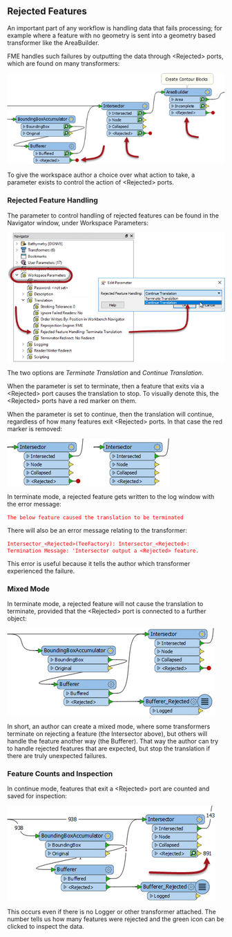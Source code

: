 ## Rejected Features ##

An important part of any workflow is handling data that fails processing; for example where a feature with no geometry is sent into a geometry based transformer like the AreaBuilder.

FME handles such failures by outputting the data through &lt;Rejected&gt; ports, which are found on many transformers: 

![](./Images/Img3.004.RejectedPorts.png)

To give the workspace author a choice over what action to take, a parameter exists to control the action of &lt;Rejected&gt; ports.


### Rejected Feature Handling ###

The parameter to control handling of rejected features can be found in the Navigator window, under Workspace Parameters:

![](./Images/Img3.005.RejectedFeatureParameter.png)

The two options are *Terminate Translation* and *Continue Translation*.

When the parameter is set to terminate, then a feature that exits via a &lt;Rejected&gt; port causes the translation to stop. To visually denote this, the &lt;Rejected&gt; ports have a red marker on them.

When the parameter is set to continue, then the translation will continue, regardless of how many features exit &lt;Rejected&gt; ports. In that case the red marker is removed:

![](./Images/Img3.006.RejectedFeatureMarkers.png)

In terminate mode, a rejected feature gets written to the log window with the error message:

<font color="red">

    The below feature caused the translation to be terminated

</font>

There will also be an error message relating to the transformer:

<font color="red">

    Intersector_<Rejected>(TeeFactory): Intersector_<Rejected>: 
	Termination Message: 'Intersector output a <Rejected> feature.

</font>

This error is useful because it tells the author which transformer experienced the failure.


### Mixed Mode ###

In terminate mode, a rejected feature will not cause the translation to terminate, provided that the &lt;Rejected&gt; port is connected to a further object:

![](./Images/Img3.007.RejectedFeatureMixedMode.png)

In short, an author can create a mixed mode, where some transformers terminate on rejecting a feature (the Intersector above), but others will handle the feature another way (the Bufferer). That way the author can try to handle rejected features that are expected, but stop the translation if there are truly unexpected failures.


### Feature Counts and Inspection ###

In continue mode, features that exit a &lt;Rejected&gt; port are counted and saved for inspection:  

![](./Images/Img3.008.RejectedFeatureCount.png)

This occurs even if there is no Logger or other transformer attached. The number tells us how many features were rejected and the green icon can be clicked to inspect the data.